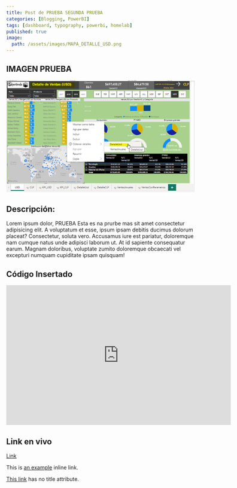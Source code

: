 ```yaml
---
title: Post de PRUEBA SEGUNDA PRUEBA
categories: [Blogging, PowerBI]
tags: [dashboard, typography, powerbi, homelab]
published: true
image:
  path: /assets/images/MAPA_DETALLE_USD.png
---
```


## IMAGEN PRUEBA
  ![My helpful screenshot](https://raw.githubusercontent.com/MelvinColmenares/prueba/main/_PFINAL_IMAGENES/MAPA_DETALLE_USD.png)

## Descripción:
Lorem ipsum dolor, PRUEBA  Esta es na prurbe mas sit amet consectetur adipisicing elit. A voluptatum et esse, ipsum ipsam debitis ducimus dolorum placeat? Consectetur, soluta vero. Accusamus iure est pariatur, doloremque nam cumque natus unde adipisci laborum ut. At id sapiente consequatur earum. Magnam doloribus, voluptate zumito doloremque obcaecati vel excepturi numquam cupiditate ipsam quisquam!




## Código Insertado

<iframe title="Report Section" width="600" height="373.5" src="https://app.powerbi.com/view?r=eyJrIjoiMGNmNGIyM2ItYmEzNS00OTIwLTljNjMtMWNmZGU1NWE4YzQxIiwidCI6IjRkMDEwNTNlLTMxMGItNDg1Ni1hY2UwLWU2ZDM1ZDRjODIxMSJ9" frameborder="0" allowFullScreen="true"></iframe>



## Link en vivo

[Link](https://app.powerbi.com/view?r=eyJrIjoiMGNmNGIyM2ItYmEzNS00OTIwLTljNjMtMWNmZGU1NWE4YzQxIiwidCI6IjRkMDEwNTNlLTMxMGItNDg1Ni1hY2UwLWU2ZDM1ZDRjODIxMSJ9 "Informe en vivo")


This is [an example](https://app.powerbi.com/view?r=eyJrIjoiMGNmNGIyM2ItYmEzNS00OTIwLTljNjMtMWNmZGU1NWE4YzQxIiwidCI6IjRkMDEwNTNlLTMxMGItNDg1Ni1hY2UwLWU2ZDM1ZDRjODIxMSJ9 "Title") inline link.

[This link](https://app.powerbi.com/view?r=eyJrIjoiMGNmNGIyM2ItYmEzNS00OTIwLTljNjMtMWNmZGU1NWE4YzQxIiwidCI6IjRkMDEwNTNlLTMxMGItNDg1Ni1hY2UwLWU2ZDM1ZDRjODIxMSJ9) has no title attribute.



 




 

